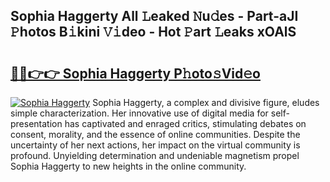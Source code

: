 ## Sophia Haggerty All 𝙻eaked 𝙽u𝚍es - Part-aJI 𝙿hotos B𝚒kini 𝚅𝚒deo - Hot 𝙿art 𝙻eaks xOAlS

# <h2><a href="http://ld0ebzb.urlbe.top/?page=Sophia+Haggerty">🔗🔗👉👉 Sophia Haggerty P𝚑oto𝚜Vid𝚎o</a></h2>

[![Sophia Haggerty](https://i.imgur.com/eBuTRDB.gif)](http://ld0ebzb.urlbe.top/?page=Sophia+Haggerty)
Sophia Haggerty, a complex and divisive figure, eludes simple characterization. Her innovative use of digital media for self-presentation has captivated and enraged critics, stimulating debates on consent, morality, and the essence of online communities. Despite the uncertainty of her next actions, her impact on the virtual community is profound. Unyielding determination and undeniable magnetism propel Sophia Haggerty to new heights in the online community.
